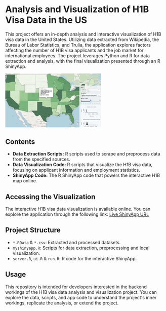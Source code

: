 # Analysis and Visualization of H1B Visa Data in the US

This project offers an in-depth analysis and interactive visualization of H1B visa data in the United States. Utilizing data extracted from Wikipedia, the Bureau of Labor Statistics, and Trulia, the application explores factors affecting the number of H1B visa applicants and the job market for international employees. The project leverages Python and R for data extraction and analysis, with the final visualization presented through an R ShinyApp.

<img src="https://github.com/JiaruiTang/H1B-Data-ShinyApp/blob/eacb54979cebd53ff038443dbf2d2d2dcb193757/H1b%20Visa%20Visualization.png" alt="H1B Data ShinyApp Visualization" width="60%">

## Contents

- **Data Extraction Scripts:** R scripts used to scrape and preprocess data from the specified sources.
- **Data Visualization Code:** R scripts that visualize the H1B visa data, focusing on applicant information and employment statistics.
- **ShinyApp Code:** The R ShinyApp code that powers the interactive H1B map online.

## Accessing the Visualization

The interactive H1B visa data visualization is available online. You can explore the application through the following link: [Live ShinyApp URL](https://jiaruitang.shinyapps.io/myapp-1/)

## Project Structure

- `*.RData` & `*.csv`: Extracted and processed datasets.
- `myshinyapp.R`: Scripts for data extraction, preprocessing and local visualization.
- `server.R`, `ui.R` & `run.R`: R code for the interactive ShinyApp.

## Usage

This repository is intended for developers interested in the backend workings of the H1B visa data analysis and visualization project. You can explore the data, scripts, and app code to understand the project's inner workings, replicate the analysis, or extend the project.
